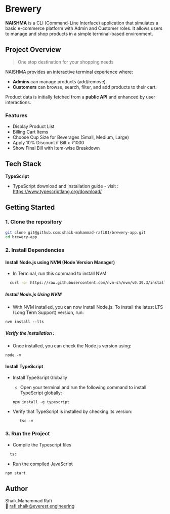 # Brewery
**NAISHMA** is a CLI (Command-Line Interface) application that simulates a basic e-commerce platform with Admin and Customer roles. It allows users to manage and shop products in a simple terminal-based environment.

## Project Overview
> One stop destination for your shopping needs

NAISHMA provides an interactive terminal experience where:
- **Admins** can manage products (add/remove).
- **Customers** can browse, search, filter, and add products to their cart.

Product data is initially fetched from a **public API** and enhanced by user interactions.
### Features
 - Display Product List
 - Billing Cart Items
 - Choose Cup Size for Beverages (Small, Medium, Large)
 - Apply 10% Discount if Bill > ₹1000
 - Show Final Bill with Item-wise Breakdown
## Tech Stack 

**TypeScript** 
   - TypeScript download and installation guide - visit : https://www.typescriptlang.org/download/


##  Getting Started

### 1. Clone the repository

```bash
git clone git@github.com:shaik-mahammad-rafi01/brewery-app.git
cd brewery-app
```

### 2. Install Dependencies 

  #### Install Node.js using NVM (Node Version Manager)
  - In Terminal, run this command to install NVM
  ```bash
    curl -o- https://raw.githubusercontent.com/nvm-sh/nvm/v0.39.3/install.sh | bash
  ```
##### Install Node.js Using NVM
- With NVM installed, you can now install Node.js. To install the latest LTS (Long Term Support) version, run:
```
nvm install --lts 
```
##### Verify the installation : 
- Once installed, you can check the Node.js version using:
```
node -v
```

#### Install TypeScript 
- Install TypeScript Globally
  - Open your terminal and run the following command to install TypeScript globally:

  ```
  npm install -g typescript
  ```
- Verify that TypeScript is installed by checking its version:
  ```
     tsc -v
  ```


### 3. Run the Project 
- Compile the Typescript files 
```bash 
  tsc 
```
- Run the compiled JavaScript
```
npm start
```
## Author
Shaik Mahammad Rafi  
📧 [rafi.shaik@everest.engineering](mailto:rafi.shaik@everest.engineering)  
